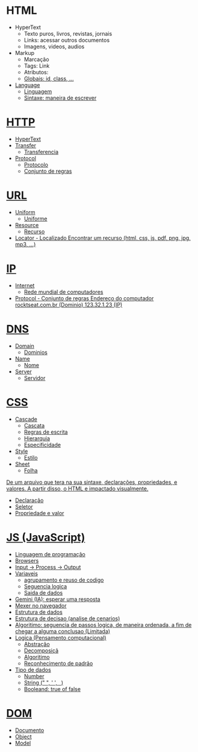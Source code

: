 # HTML

- HyperText
  - Texto puros, livros, revistas, jornais
  - Links: acessar outros documentos
  - Imagens, videos, audios
- Markup
  - Marcação
  - Tags: <a> Link </a>
  - Atributos: <a href= "http://rockeatseat.com.br">
  - Globais: id, class, ...
- Language
  - Linguagem
  - Sintaxe: maneira de escrever

# HTTP

- HyperText
- Transfer
  - Transferencia
- Protocol
  - Protocolo
  - Conjunto de regras

# URL

- Uniform
  - Uniforme
- Resource
  - Recurso
- Locator - Localizado
  Encontrar um recurso (html, css, js, pdf, png, jpg, mp3, ...)

# IP

- Internet
  - Rede mundial de computadores
- Protocol - Conjunto de regras
  Endereço do computador
  rocktseat.com.br (Dominio)
  123.32.1.23 (IP)

# DNS

- Domain
  - Dominios
- Name
  - Nome
- Server
  - Servidor

# CSS

- Cascade
  - Cascata
  - Regras de escrita
  - Hierarquia
  - Especificidade
- Style
  - Estilo
- Sheet
  - Folha

De um arquivo que tera na sua sintaxe, declarações, propriedades, e valores.
A partir disso, o HTML e impactado visualmente.

- Declaração
- Seletor
- Propriedade e valor

# JS (JavaScript)

- Linguagem de programação
- Browsers
- Input -> Process -> Output
- Variaveis
  - agrupamento e reuso de codigo
  - Seguencia logica
  - Saida de dados
- Gemini (IA): esperar uma resposta
- Mexer no navegador
- Estrutura de dados
- Estrutura de decisao (analise de cenarios)
- Algoritimo: seguencia de passos logica, de maneira ordenada, a fim de chegar a alguma conclusao (Limitada)
- Logica (Pensamento computacional)
  - Abstração
  - Decomposiçã
  - Algoritimo
  - Reconhecimento de padrão
- Tipo de dados
  - Number
  - String (" ", ' ', ` `)
  - Booleand: true of false

# DOM

- Documento
- Object
- Model
